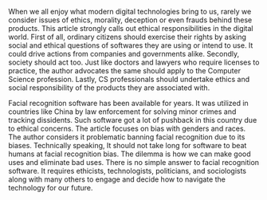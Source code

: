 When we all enjoy what modern digital technologies bring to us, rarely we consider issues of ethics, morality, deception or even frauds behind these products. This article strongly calls out ethical responsibilities in the digital world. First of all, ordinary citizens should exercise their rights by asking social and ethical questions of softwares they are using or intend to use. It could drive actions from companies and governments alike. Secondly, society should act too. Just like doctors and lawyers who require licenses to practice, the author advocates the same should apply to the Computer Science profession.  Lastly, CS professionals should undertake ethics and social responsibility of the products they are associated with. 

Facial recognition software has been available for years. It was utilized in countries like China by law enforcement for solving minor crimes and tracking dissidents. Such software got a lot of pushback in this country due to ethical concerns. The article focuses on bias with genders and races. The author considers it problematic banning facial recognition due to its biases. Technically speaking, It should not take long for software to beat humans at facial recognition bias. The dilemma is how we can make good uses and eliminate bad uses. There is no simple answer to facial recognition software. It requires ethicists, technologists, politicians, and sociologists along with many others to engage and decide how to navigate the technology for our future.
